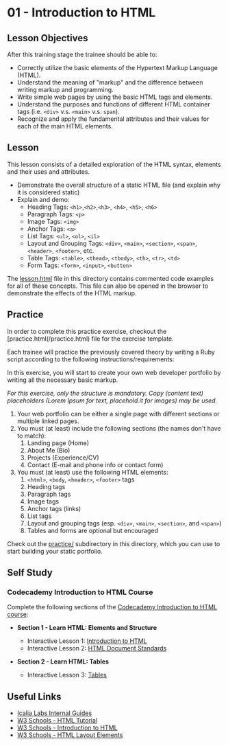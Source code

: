 # 01 - Introduction to HTML

## Lesson Objectives

After this training stage the trainee should be able to:

+ Correctly utilize the basic elements of the Hypertext Markup Language (HTML).
+ Understand the meaning of "markup" and the difference between writing markup and programming.
+ Write simple web pages by using the basic HTML tags and elements.
+ Understand the purposes and functions of different HTML container tags (i.e. `<div>` v.s. `<main>` v.s. `span`).
+ Recognize and apply the fundamental attributes and their values for each of the main HTML elements.
  
## Lesson

This lesson consists of a detailed exploration of the HTML syntax, elements and their uses and attributes.

+ Demonstrate the overall structure of a static HTML file (and explain why it is considered static)
+ Explain and demo:
  + Heading Tags: `<h1>`,`<h2>`,`<h3>`, `<h4>`, `<h5>`, `<h6>`
  + Paragraph Tags: `<p>`
  + Image Tags: `<img>`
  + Anchor Tags: `<a>`
  + List Tags: `<ul>`, `<ol>`, `<il>`
  + Layout and Grouping Tags: `<div>`, `<main>`, `<section>`, `<span>`, `<header>`, `<footer>`, etc.
  + Table Tags: `<table>`, `<thead>`, `<tbody>`, `<th>`, `<tr>`, `<td>`
  + Form Tags: `<form>`, `<input>`, `<button>`

The [lesson.html](/lesson.html) file in this directory contains commented code examples for all of these concepts. This file can also be opened in the browser to demonstrate the effects of the HTML markup.

## Practice

In order to complete this practice exercise, checkout the [practice.html(/practice.html) file for the exercise template.

Each trainee will practice the previously covered theory by writing a Ruby script according to the following instructions/requirements:

In this exercise, you will start to create your own web developer portfolio by writing all the necessary basic markup.

*For this exercise, only the structure is mandatory. Copy (content text) placeholders (Lorem Ipsum for text, placehold.it for images) may be used.*

1. Your web portfolio can be either a single page with different sections or multiple linked pages.
2. You must (at least) include the following sections (the names don't have to match):
   1. Landing page (Home)
   2. About Me (Bio)
   3. Projects (Experience/CV)
   4. Contact (E-mail and phone info or contact form)
3. You must (at least) use the following HTML elements:
   1. `<html>`, `<body`, `<header>`, `<footer>` tags
   2. Heading tags
   3. Paragraph tags
   4. Image tags
   5. Anchor tags (links)
   6. List tags
   7. Layout and grouping tags (esp. `<div>`, `<main>`, `<section>`, and `<span>`)
   8. Tables and forms are optional but encouraged

Check out the [practice/](/practice/) subdirectory in this directory, which you can use to start building your static portfolio.

## Self Study

### Codecademy Introduction to HTML Course

Complete the following sections of the [Codecademy Introduction to HTML course](https://www.codecademy.com/learn/learn-html):

+ **Section 1 - Learn HTML: Elements and Structure**
  + Interactive Lesson 1: [Introduction to HTML](https://www.codecademy.com/courses/learn-html/lessons/intro-to-html)
  + Interactive Lesson 2: [HTML Document Standards](https://www.codecademy.com/courses/learn-html/lessons/common-html-elements)
  
+ **Section 2 - Learn HTML: Tables**
  + Interactive Lesson 3: [Tables](https://www.codecademy.com/courses/learn-html/lessons/tables/)

## Useful Links

+ [Icalia Labs Internal Guides](https://github.com/IcaliaLabs/guides/)
+ [W3 Schools - HTML Tutorial](https://www.w3schools.com/html/)
+ [W3 Schools - Introduction to HTML](https://www.w3schools.com/html/html_intro.asp)
+ [W3 Schools - HTML Layout Elements](https://www.w3schools.com/html/html_layout.asp)